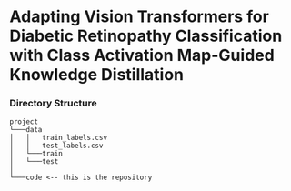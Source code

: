 # Adapting Vision Transformers for Diabetic Retinopathy Classification with Class Activation Map-Guided Knowledge Distillation
### Directory Structure
~~~
project   
└───data
│   │   train_labels.csv
│   │   test_labels.csv
│   └───train
│   └───test
│
└───code <-- this is the repository
~~~
